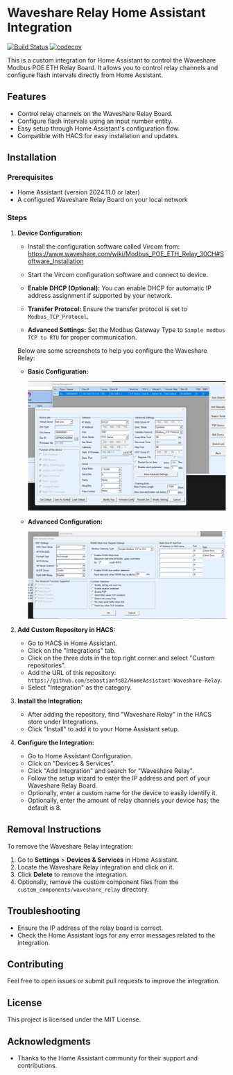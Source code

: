 # Waveshare Relay Home Assistant Integration

[![Build Status](https://github.com/icecoldfire/HomeAssistant-Waveshare-Relay/actions/workflows/main.yml/badge.svg)](https://github.com/icecoldfire/HomeAssistant-Waveshare-Relay/actions)
[![codecov](https://codecov.io/gh/icecoldfire/HomeAssistant-Waveshare-Relay/graph/badge.svg?token=3GI4QXYCSS)](https://codecov.io/gh/icecoldfire/HomeAssistant-Waveshare-Relay)


This is a custom integration for Home Assistant to control the Waveshare Modbus POE ETH Relay Board. It allows you to control relay channels and configure flash intervals directly from Home Assistant.

## Features

- Control relay channels on the Waveshare Relay Board.
- Configure flash intervals using an input number entity.
- Easy setup through Home Assistant's configuration flow.
- Compatible with HACS for easy installation and updates.

## Installation

### Prerequisites

- Home Assistant (version 2024.11.0 or later)
- A configured Waveshare Relay Board on your local network

### Steps

1. **Device Configuration:**

   - Install the configuration software called Vircom from: https://www.waveshare.com/wiki/Modbus_POE_ETH_Relay_30CH#Software_Installation
 
   - Start the Vircom configuration software and connect to device.

   - **Enable DHCP (Optional):** You can enable DHCP for automatic IP address assignment if supported by your network.
   - **Transfer Protocol:** Ensure the transfer protocol is set to `Modbus_TCP_Protocol`.
   - **Advanced Settings:** Set the Modbus Gateway Type to `Simple modbus TCP to RTU` for proper communication.

   Below are some screenshots to help you configure the Waveshare Relay:

   - **Basic Configuration:**

     ![Basic Configuration](img/setting_1.png)

   - **Advanced Configuration:**

     ![Advanced Configuration](img/setting_2.png)


2. **Add Custom Repository in HACS:**

   - Go to HACS in Home Assistant.
   - Click on the "Integrations" tab.
   - Click on the three dots in the top right corner and select "Custom repositories".
   - Add the URL of this repository: `https://github.com/sebastianfs82/HomeAssistant-Waveshare-Relay`.
   - Select "Integration" as the category.

3. **Install the Integration:**

   - After adding the repository, find "Waveshare Relay" in the HACS store under Integrations.
   - Click "Install" to add it to your Home Assistant setup.

4. **Configure the Integration:**

   - Go to Home Assistant Configuration.
   - Click on "Devices & Services".
   - Click "Add Integration" and search for "Waveshare Relay".
   - Follow the setup wizard to enter the IP address and port of your Waveshare Relay Board.
   - Optionally, enter a custom name for the device to easily identify it.
   - Optionally, enter the amount of relay channels your device has; the default is 8.

## Removal Instructions

To remove the Waveshare Relay integration:

1. Go to **Settings** > **Devices & Services** in Home Assistant.
2. Locate the Waveshare Relay integration and click on it.
3. Click **Delete** to remove the integration.
4. Optionally, remove the custom component files from the `custom_components/waveshare_relay` directory.

## Troubleshooting

- Ensure the IP address of the relay board is correct.
- Check the Home Assistant logs for any error messages related to the integration.

## Contributing

Feel free to open issues or submit pull requests to improve the integration.

## License

This project is licensed under the MIT License.

## Acknowledgments

- Thanks to the Home Assistant community for their support and contributions.
